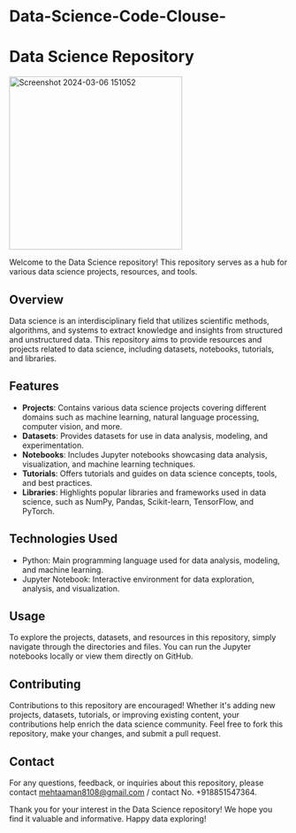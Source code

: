 # Data-Science-Code-Clouse-
# Data Science Repository
<img width="313" alt="Screenshot 2024-03-06 151052" src="https://github.com/AmanMehta199816/Data-Science-Code-Clouse-/assets/96304523/16ce66e1-3345-4bcb-a1df-6f83bcd63b47">

Welcome to the Data Science repository! This repository serves as a hub for various data science projects, resources, and tools.

## Overview

Data science is an interdisciplinary field that utilizes scientific methods, algorithms, and systems to extract knowledge and insights from structured and unstructured data. This repository aims to provide resources and projects related to data science, including datasets, notebooks, tutorials, and libraries.

## Features

- **Projects**: Contains various data science projects covering different domains such as machine learning, natural language processing, computer vision, and more.
- **Datasets**: Provides datasets for use in data analysis, modeling, and experimentation.
- **Notebooks**: Includes Jupyter notebooks showcasing data analysis, visualization, and machine learning techniques.
- **Tutorials**: Offers tutorials and guides on data science concepts, tools, and best practices.
- **Libraries**: Highlights popular libraries and frameworks used in data science, such as NumPy, Pandas, Scikit-learn, TensorFlow, and PyTorch.

## Technologies Used

- Python: Main programming language used for data analysis, modeling, and machine learning.
- Jupyter Notebook: Interactive environment for data exploration, analysis, and visualization.
  

## Usage

To explore the projects, datasets, and resources in this repository, simply navigate through the directories and files. You can run the Jupyter notebooks locally or view them directly on GitHub.

## Contributing

Contributions to this repository are encouraged! Whether it's adding new projects, datasets, tutorials, or improving existing content, your contributions help enrich the data science community. Feel free to fork this repository, make your changes, and submit a pull request.



## Contact

For any questions, feedback, or inquiries about this repository, please contact mehtaaman8108@gmail.com / contact No. +918851547364.

Thank you for your interest in the Data Science repository! We hope you find it valuable and informative. Happy data exploring!
